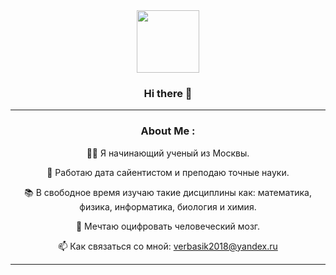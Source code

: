 <div id="header" align="center">
  <img src="https://media.giphy.com/media/M9gbBd9nbDrOTu1Mqx/giphy.gif" width="100"/>
  <div id="badges">
    
### Hi there 👋
---

### About Me :
👨‍🔬 Я начинающий ученый из Москвы.

🔭 Работаю дата сайентистом и преподаю точные науки.

📚 В свободное время изучаю такие дисциплины как: математика, физика, информатика, биология и химия.

🧠 Мечтаю оцифровать человеческий мозг.
    
📫 Как связаться со мной: verbasik2018@yandex.ru

---
